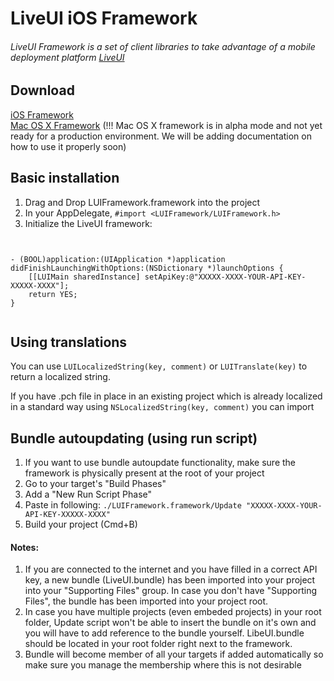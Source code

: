 LiveUI iOS Framework
================

###### LiveUI Framework is a set of client libraries to take advantage of a mobile deployment platform [LiveUI](http://www.liveui.io/) 

## Download
[iOS Framework](https://github.com/Ridiculous-Innovations/LUI/tree/master/iOS/LUIFramework/Latest)  
[Mac OS X Framework](https://github.com/Ridiculous-Innovations/LUI/tree/master/iOS/LUIFramework/Latest) (!!! Mac OS X framework is in alpha mode and not yet ready for a production environment. We will be adding documentation on how to use it properly soon)


## Basic installation

1. Drag and Drop LUIFramework.framework into the project
2. In your AppDelegate, ```#import <LUIFramework/LUIFramework.h>```
3. Initialize the LiveUI framework:

```obj-c


- (BOOL)application:(UIApplication *)application didFinishLaunchingWithOptions:(NSDictionary *)launchOptions {
    [[LUIMain sharedInstance] setApiKey:@"XXXXX-XXXX-YOUR-API-KEY-XXXXX-XXXX"];
    return YES;
}


```

## Using translations
You can use ```LUILocalizedString(key, comment)``` or ```LUITranslate(key)``` to return a localized string.

If you have .pch file in place in an existing project which is already localized in a standard way using ```NSLocalizedString(key, comment)``` you can import 

## Bundle autoupdating (using run script)
1. If you want to use bundle autoupdate functionality, make sure the framework is physically present at the root of your project
3. Go to your target's "Build Phases"
4. Add a "New Run Script Phase"
5. Paste in following: ```./LUIFramework.framework/Update "XXXXX-XXXX-YOUR-API-KEY-XXXXX-XXXX"```
6. Build your project (Cmd+B)

#### Notes:
1. If you are connected to the internet and you have filled in a correct API key, a new bundle (LiveUI.bundle) has been imported into your project into your "Supporting Files" group. In case you don't have "Supporting Files", the bundle has been imported into your project root.
2. In case you have multiple projects (even embeded projects) in your root folder, Update script won't be able to insert the bundle on it's own and you will have to add reference to the bundle yourself. LibeUI.bundle should be located in your root folder right next to the framework.
3. Bundle will become member of all your targets if added automatically so make sure you manage the membership where this is not desirable